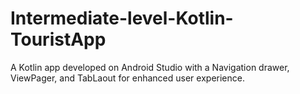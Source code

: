 # Intermediate-level-Kotlin-TouristApp
A Kotlin app developed on Android Studio with a Navigation drawer, ViewPager, and TabLaout for enhanced user experience.
